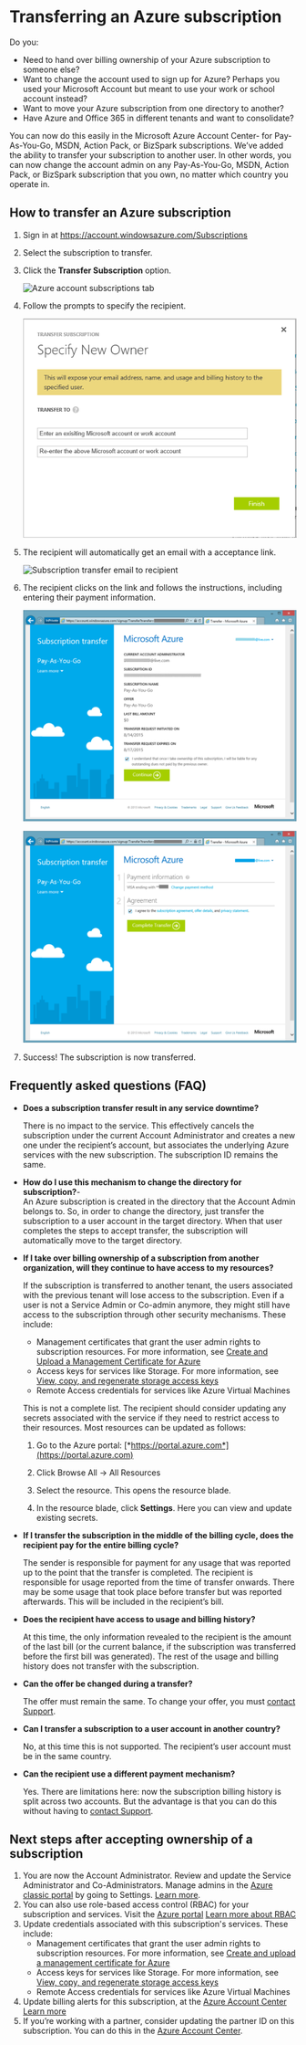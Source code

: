 <properties
   pageTitle="Transferring an Azure subscription | Microsoft Azure"
   description="How to transfer an Azure subscription to another user, and some frequently asked questions (FAQ) about the process"
   services="billing"
   documentationCenter=""
   authors="genlin,CABFB"
   manager="stevenpo"
   editor=""/>

<tags
   ms.service="billing"
   ms.devlang="na"
   ms.topic="article"
   ms.tgt_pltfrm="na"
   ms.workload="billing"
   ms.date="03/04/2015"
   ms.author="genli"/>

# Transferring an Azure subscription

Do you:

- Need to hand over billing ownership of your Azure subscription to someone else?
- Want to change the account used to sign up for Azure? Perhaps you used your Microsoft Account but meant to use your work or school account instead?
- Want to move your Azure subscription from one directory to another?
- Have Azure and Office 365 in different tenants and want to consolidate?

You can now do this easily in the Microsoft Azure Account Center- for Pay-As-You-Go, MSDN, Action Pack, or BizSpark subscriptions.  We’ve added the ability to transfer your subscription to another user. In other words, you can now change the account admin on any Pay-As-You-Go, MSDN, Action Pack, or BizSpark subscription that you own, no matter which country you operate in.

## How to transfer an Azure subscription

1.  Sign in at <https://account.windowsazure.com/Subscriptions>

2.  Select the subscription to transfer.

3.  Click the **Transfer Subscription** option.

    ![Azure account subscriptions tab](./media/billing-subscription-transfer/image1.png)

4.  Follow the prompts to specify the recipient.

    ![Transfer Subscription dialog box](./media/billing-subscription-transfer/image2.PNG)

5.  The recipient will automatically get an email with a acceptance link.

    ![Subscription transfer email to recipient](./media/billing-subscription-transfer/image3.png)

6.  The recipient clicks on the link and follows the instructions,
    including entering their payment information.

    ![First subscription transfer web page](./media/billing-subscription-transfer/image4.PNG)

    ![Second subscription transfer web page](./media/billing-subscription-transfer/image5.PNG)

7. Success! The subscription is now transferred.

## Frequently asked questions (FAQ)

-   **Does a subscription transfer result in any service downtime?**

    There is no impact to the service. This effectively cancels the
    subscription under the current Account Administrator and creates a
    new one under the recipient’s account, but associates the underlying
    Azure services with the new subscription. The subscription ID
    remains the same.

-   **How do I use this mechanism to change the directory for subscription?**-   
    An Azure subscription is created in the directory that the Account Admin belongs to. So, in order to change the directory, just transfer the subscription to a user account in the target directory. When that user completes the steps to accept transfer, the subscription will automatically move to the target directory.

-   **If I take over billing ownership of a subscription from another
    organization, will they continue to have access to my resources?**

    If the subscription is transferred to another tenant, the users associated with the previous tenant will lose access to the subscription. Even if a user is not a Service Admin or Co-admin anymore, they might still have access to the subscription through other security mechanisms. These include:
    - Management certificates that grant the user admin rights to subscription resources. For more information, see [Create and Upload a Management Certificate for Azure](https://msdn.microsoft.com/library/azure/gg551722.aspx)
    -	Access keys for services like Storage. For more information, see [View, copy, and regenerate storage access keys](storage-create-storage-account.md#view-copy-and-regenerate-storage-access-keys)
    -	Remote Access credentials for services like Azure Virtual Machines

    This is not a complete list. The recipient should consider updating any secrets associated with the service if they need to restrict access to their resources. Most resources can be updated as follows:

    1.   Go to the Azure portal:   [*https://portal.azure.com*](https://portal.azure.com)

    2.    Click Browse All -&gt; All Resources

    3.    Select the resource. This opens the resource blade.

    4.    In the resource blade, click **Settings**. Here you can view and update existing secrets.


-   **If I transfer the subscription in the middle of the billing cycle,
    does the recipient pay for the entire billing cycle?**

    The sender is responsible for payment for any usage that was reported up to the point that the transfer is completed. The recipient is responsible for usage reported from the time of
    transfer onwards. There may be some usage that took place before transfer but was reported afterwards. This will be included in the recipient’s bill.

-   **Does the recipient have access to usage and billing history?**

    At this time, the only information revealed to the recipient is the amount of the last bill (or the current balance, if the subscription was transferred before the first bill was generated). The rest of the usage and billing history does not transfer with the subscription.

-   **Can the offer be changed during a transfer?**

    The offer must remain the same. To change your offer, you must [contact Support](http://go.microsoft.com/fwlink/?LinkID=619338).

-   **Can I transfer a subscription to a user account in another
    country?**

    No, at this time this is not supported. The recipient’s user account must be in the same country.

-   **Can the recipient use a different payment mechanism?**

    Yes. There are limitations here: now the subscription billing history is split across two accounts. But the advantage is that you can do this without having to [contact Support](http://go.microsoft.com/fwlink/?LinkID=619338).

## Next steps after accepting ownership of a subscription

1. You are now the Account Administrator. Review and update the Service Administrator and Co-Administrators. Manage admins in the [Azure classic portal](https://manage.windowsazure.com) by going to Settings. [Learn more](http://go.microsoft.com/fwlink/?LinkID=533293).
2. You can also use role-based access control (RBAC) for your subscription and services. Visit the [Azure portal](https://portal.azure.com) [Learn more about RBAC](http://go.microsoft.com/fwlink/?LinkID=544802)
3. Update credentials associated with this subscription's services. These include:
    - Management certificates that grant the user admin rights to subscription resources. For more information, see [Create and upload a management certificate for Azure](https://msdn.microsoft.com/library/azure/gg551722.aspx)
    -	Access keys for services like Storage. For more information, see [View, copy, and regenerate storage access keys](storage-create-storage-account.md#view-copy-and-regenerate-storage-access-keys)
    -	Remote Access credentials for services like Azure Virtual Machines
4. Update billing alerts for this subscription, at the [Azure Account Center](https://account.windowsazure.com/Subscriptions)  [Learn more](http://go.microsoft.com/fwlink/?LinkID=533292)
5. 	If you’re working with a partner, consider updating the partner ID on this subscription. You can do this in the [Azure Account Center](https://account.windowsazure.com/Subscriptions).
